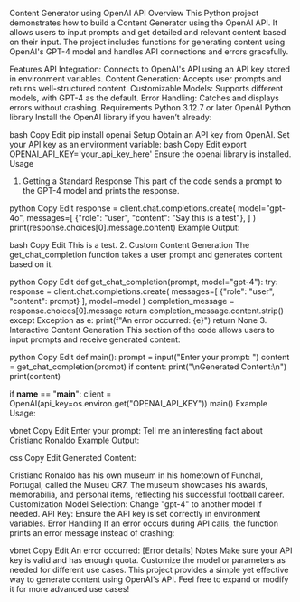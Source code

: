 Content Generator using OpenAI API
Overview
This Python project demonstrates how to build a Content Generator using the OpenAI API. It allows users to input prompts and get detailed and relevant content based on their input. The project includes functions for generating content using OpenAI's GPT-4 model and handles API connections and errors gracefully.

Features
API Integration: Connects to OpenAI's API using an API key stored in environment variables.
Content Generation: Accepts user prompts and returns well-structured content.
Customizable Models: Supports different models, with GPT-4 as the default.
Error Handling: Catches and displays errors without crashing.
Requirements
Python 3.12.7 or later
OpenAI Python library
Install the OpenAI library if you haven’t already:

bash
Copy
Edit
pip install openai
Setup
Obtain an API key from OpenAI.
Set your API key as an environment variable:
bash
Copy
Edit
export OPENAI_API_KEY='your_api_key_here'
Ensure the openai library is installed.
Usage
1. Getting a Standard Response
This part of the code sends a prompt to the GPT-4 model and prints the response.

python
Copy
Edit
response = client.chat.completions.create(
    model="gpt-4o",
    messages=[
        {"role": "user", "content": "Say this is a test"},
    ]
)
print(response.choices[0].message.content)
Example Output:

bash
Copy
Edit
This is a test.
2. Custom Content Generation
The get_chat_completion function takes a user prompt and generates content based on it.

python
Copy
Edit
def get_chat_completion(prompt, model="gpt-4"):
    try:
        response = client.chat.completions.create(
            messages=[
                {"role": "user", "content": prompt}
            ],
            model=model
        )
        completion_message = response.choices[0].message
        return completion_message.content.strip()
    except Exception as e:
        print(f"An error occurred: {e}")
        return None
3. Interactive Content Generation
This section of the code allows users to input prompts and receive generated content:

python
Copy
Edit
def main():
    prompt = input("Enter your prompt: ")
    content = get_chat_completion(prompt)
    if content:
        print("\nGenerated Content:\n")
        print(content)

if __name__ == "__main__":
    client = OpenAI(api_key=os.environ.get("OPENAI_API_KEY"))
    main()
Example Usage:

vbnet
Copy
Edit
Enter your prompt: Tell me an interesting fact about Cristiano Ronaldo
Example Output:

css
Copy
Edit
Generated Content:

Cristiano Ronaldo has his own museum in his hometown of Funchal, Portugal, called the Museu CR7. The museum showcases his awards, memorabilia, and personal items, reflecting his successful football career.
Customization
Model Selection: Change "gpt-4" to another model if needed.
API Key: Ensure the API key is set correctly in environment variables.
Error Handling
If an error occurs during API calls, the function prints an error message instead of crashing:

vbnet
Copy
Edit
An error occurred: [Error details]
Notes
Make sure your API key is valid and has enough quota.
Customize the model or parameters as needed for different use cases.
This project provides a simple yet effective way to generate content using OpenAI's API. Feel free to expand or modify it for more advanced use cases!

